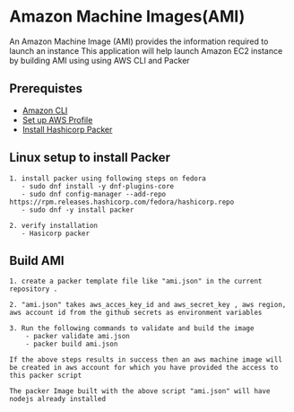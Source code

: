 # Amazon Machine Images(AMI)

An Amazon Machine Image (AMI) provides the information required to launch an instance
This application will help launch Amazon EC2 instance by building AMI using using AWS CLI and  Packer 


## Prerequistes 
- [Amazon CLI](https://docs.aws.amazon.com/cli/latest/userguide/cli-chap-install.html)
- [Set up AWS Profile](https://docs.aws.amazon.com/cli/latest/userguide/cli-configure-profiles.htm)
- [Install Hashicorp Packer](https://learn.hashicorp.com/tutorials/packer/getting-started-install)


## Linux setup to install Packer

    1. install packer using following steps on fedora
       - sudo dnf install -y dnf-plugins-core
       - sudo dnf config-manager --add-repo https://rpm.releases.hashicorp.com/fedora/hashicorp.repo
       - sudo dnf -y install packer

    2. verify installation
       - Hasicorp packer

## Build AMI

    1. create a packer template file like "ami.json" in the current repository .

    2. "ami.json" takes aws_acces_key_id and aws_secret_key , aws region, aws account id from the github secrets as environment variables

    3. Run the following commands to validate and build the image
        - packer validate ami.json
        - packer build ami.json

    If the above steps results in success then an aws machine image will be created in aws account for which you have provided the access to this packer script

    The packer Image built with the above script "ami.json" will have nodejs already installed